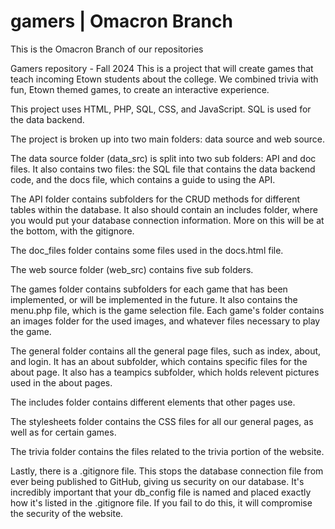 # gamers | Omacron Branch

This is the Omacron Branch of our repositories

Gamers repository - Fall 2024
This is a project that will create games that teach incoming Etown students about the college.
We combined trivia with fun, Etown themed games, to create an interactive experience.

This project uses HTML, PHP, SQL, CSS, and JavaScript. SQL is used for the data backend.


The project is broken up into two main folders: data source and web source.


The data source folder (data_src) is split into two sub folders: API and doc files. It also contains two files: the SQL file that contains the data backend code, and the docs file, which contains a guide to using the API.

The API folder contains subfolders for the CRUD methods for different tables within the database. It also should contain an includes folder, where you would put your database connection information. More on this will be at the bottom, with the gitignore.

The doc_files folder contains some files used in the docs.html file.


The web source folder (web_src) contains five sub folders. 

The games folder contains subfolders for each game that has been implemented, or will be implemented in the future. It also contains the menu.php file, which is the game selection file.
Each game's folder contains an images folder for the used images, and whatever files necessary to play the game.

The general folder contains all the general page files, such as index, about, and login. It has an about subfolder, which contains specific files for the about page. It also has a teampics subfolder, which holds relevent pictures used in the about pages.

The includes folder contains different elements that other pages use.

The stylesheets folder contains the CSS files for all our general pages, as well as for certain games.

The trivia folder contains the files related to the trivia portion of the website.


Lastly, there is a .gitignore file. This stops the database connection file from ever being published to GitHub, giving us security on our database. It's incredibly important that your db_config file is named and placed exactly how it's listed in the .gitignore file. If you fail to do this, it will compromise the security of the website.
